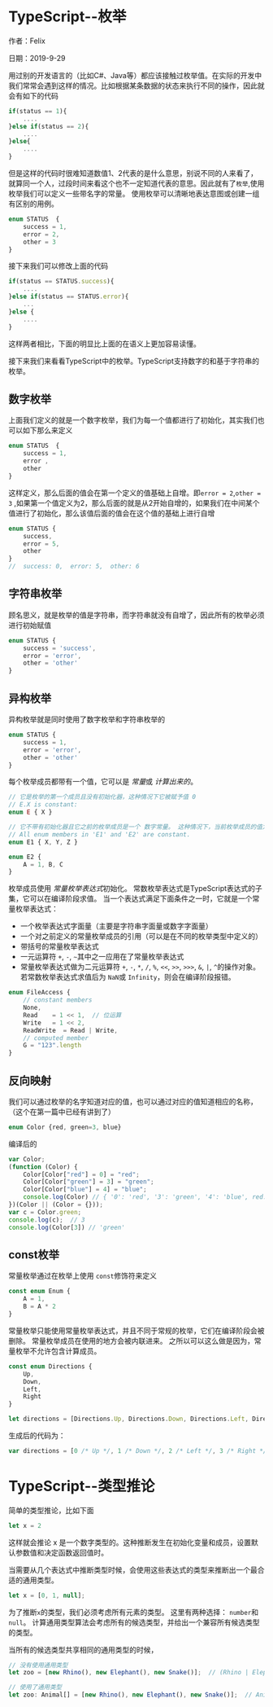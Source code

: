 # TypeScript--枚举

作者：Felix

日期：2019-9-29

用过别的开发语言的（比如C#、Java等）都应该接触过枚举值。在实际的开发中我们常常会遇到这样的情况。比如根据某条数据的状态来执行不同的操作，因此就会有如下的代码

```js
if(status == 1){
    ....
}else if(status == 2){
    ....
}else{
    ....
}
```

但是这样的代码时很难知道数值1、2代表的是什么意思，别说不同的人来看了，就算同一个人，过段时间来看这个也不一定知道代表的意思。因此就有了`枚举`,使用枚举我们可以定义一些带名字的常量。 使用枚举可以清晰地表达意图或创建一组有区别的用例。

```js
enum STATUS  {
    success = 1,
    error = 2,
    other = 3
}
```

接下来我们可以修改上面的代码

```js
if(status == STATUS.success){
    ....
}else if(status == STATUS.error){
    ...
}else {
    ....
}
```

这样两者相比，下面的明显比上面的在语义上更加容易读懂。

接下来我们来看看TypeScript中的枚举。TypeScript支持数字的和基于字符串的枚举。

## 数字枚举

上面我们定义的就是一个数字枚举，我们为每一个值都进行了初始化，其实我们也可以如下那么来定义

```js
enum STATUS  {
    success = 1,
    error ,
    other 
}
```

这样定义，那么后面的值会在第一个定义的值基础上自增。即`error = 2`,`other = 3` ,如果第一个值定义为2，那么后面的就是从2开始自增的，如果我们在中间某个值进行了初始化，那么该值后面的值会在这个值的基础上进行自增

```js
enum STATUS {
    success,
    error = 5,
    other
}
//  success: 0,  error: 5,  other: 6
```

## 字符串枚举

顾名思义，就是枚举的值是字符串，而字符串就没有自增了，因此所有的枚举必须进行初始赋值

```js
enum STATUS {
    success = 'success',
    error = 'error',
    other = 'other'
}
```

## 异构枚举

异构枚举就是同时使用了数字枚举和字符串枚举的

```js
enum STATUS {
    success = 1,
    error = 'error',
    other = 'other'
}
```





每个枚举成员都带有一个值，它可以是 *常量*或 *计算出来的*。

```js
// 它是枚举的第一个成员且没有初始化器，这种情况下它被赋予值 0
// E.X is constant:
enum E { X }

// 它不带有初始化器且它之前的枚举成员是一个 数字常量。 这种情况下，当前枚举成员的值为它上一个枚举成员的值加1
// All enum members in 'E1' and 'E2' are constant.
enum E1 { X, Y, Z }

enum E2 {
    A = 1, B, C
}
```

枚举成员使用 *常量枚举表达式*初始化。 常数枚举表达式是TypeScript表达式的子集，它可以在编译阶段求值。 当一个表达式满足下面条件之一时，它就是一个常量枚举表达式：

- 一个枚举表达式字面量（主要是字符串字面量或数字字面量）
- 一个对之前定义的常量枚举成员的引用（可以是在不同的枚举类型中定义的）
- 带括号的常量枚举表达式
- 一元运算符 `+`, `-`, `~`其中之一应用在了常量枚举表达式
- 常量枚举表达式做为二元运算符 `+`, `-`, `*`, `/`, `%`, `<<`, `>>`, `>>>`, `&`, `|`, `^`的操作对象。 若常数枚举表达式求值后为 `NaN`或 `Infinity`，则会在编译阶段报错。

```js
enum FileAccess {
    // constant members
    None,
    Read    = 1 << 1,  // 位运算
    Write   = 1 << 2,
    ReadWrite  = Read | Write,
    // computed member
    G = "123".length
}
```



## 反向映射

我们可以通过枚举的名字知道对应的值，也可以通过对应的值知道相应的名称，（这个在第一篇中已经有讲到了）

```js
enum Color {red, green=3, blue}
```

编译后的

```js
var Color;
(function (Color) {
    Color[Color["red"] = 0] = "red";
    Color[Color["green"] = 3] = "green";
    Color[Color["blue"] = 4] = "blue";
    console.log(Color) // { '0': 'red', '3': 'green', '4': 'blue', red: 0, green: 3, blue: 4 }
})(Color || (Color = {}));
var c = Color.green;
console.log(c);  // 3
console.log(Color[3]) // 'green'
```



## const枚举

常量枚举通过在枚举上使用 `const`修饰符来定义

```js
const enum Enum {
    A = 1,
    B = A * 2
}
```

常量枚举只能使用常量枚举表达式，并且不同于常规的枚举，它们在编译阶段会被删除。 常量枚举成员在使用的地方会被内联进来。 之所以可以这么做是因为，常量枚举不允许包含计算成员。

```js
const enum Directions {
    Up,
    Down,
    Left,
    Right
}

let directions = [Directions.Up, Directions.Down, Directions.Left, Directions.Right]
```

生成后的代码为：

```js
var directions = [0 /* Up */, 1 /* Down */, 2 /* Left */, 3 /* Right */];
```



# TypeScript--类型推论

简单的类型推论，比如下面

```js
let x = 2
```

这样就会推论 x 是一个数字类型的。这种推断发生在初始化变量和成员，设置默认参数值和决定函数返回值时。



当需要从几个表达式中推断类型时候，会使用这些表达式的类型来推断出一个最合适的通用类型。

```js
let x = [0, 1, null];
```

为了推断`x`的类型，我们必须考虑所有元素的类型。 这里有两种选择： `number`和`null`。 计算通用类型算法会考虑所有的候选类型，并给出一个兼容所有候选类型的类型。

当所有的候选类型共享相同的通用类型的时候，

```js
// 没有使用通用类型
let zoo = [new Rhino(), new Elephant(), new Snake()];  // (Rhino | Elephant | Snake)[]

// 使用了通用类型
let zoo: Animal[] = [new Rhino(), new Elephant(), new Snake()];  // Animal[]
```

